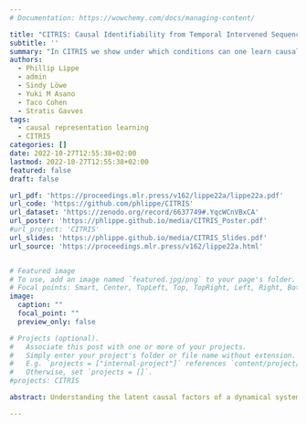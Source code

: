 ```yaml
---
# Documentation: https://wowchemy.com/docs/managing-content/

title: "CITRIS: Causal Identifiability from Temporal Intervened Sequences"
subtitle: ''
summary: "In CITRIS we show under which conditions can one learn causal factors from sequences of high-dimensional data, e.g. images, in case one has access to the intervention targets. "
authors:
  - Phillip Lippe
  - admin
  - Sindy Löwe
  - Yuki M Asano
  - Taco Cohen
  - Stratis Gavves
tags: 
  - causal representation learning
  - CITRIS
categories: []
date: 2022-10-27T12:55:38+02:00
lastmod: 2022-10-27T12:55:38+02:00
featured: false
draft: false

url_pdf: 'https://proceedings.mlr.press/v162/lippe22a/lippe22a.pdf'
url_code: 'https://github.com/phlippe/CITRIS'
url_dataset: 'https://zenodo.org/record/6637749#.YqcWCnVBxCA'
url_poster: 'https://phlippe.github.io/media/CITRIS_Poster.pdf'
#url_project: 'CITRIS'
url_slides: 'https://phlippe.github.io/media/CITRIS_Slides.pdf'
url_source: 'https://proceedings.mlr.press/v162/lippe22a.html'


# Featured image
# To use, add an image named `featured.jpg/png` to your page's folder.
# Focal points: Smart, Center, TopLeft, Top, TopRight, Left, Right, BottomLeft, Bottom, BottomRight.
image:
  caption: ""
  focal_point: ""
  preview_only: false

# Projects (optional).
#   Associate this post with one or more of your projects.
#   Simply enter your project's folder or file name without extension.
#   E.g. `projects = ["internal-project"]` references `content/project/deep-learning/index.md`.
#   Otherwise, set `projects = []`.
#projects: CITRIS

abstract: Understanding the latent causal factors of a dynamical system from visual observations is considered a crucial step towards agents reasoning in complex environments. In this paper, we propose CITRIS, a variational autoencoder framework that learns causal representations from temporal sequences of images in which underlying causal factors have possibly been intervened upon. In contrast to the recent literature, CITRIS exploits temporality and observing intervention targets to identify scalar and multidimensional causal factors, such as 3D rotation angles. Furthermore, by introducing a normalizing flow, CITRIS can be easily extended to leverage and disentangle representations obtained by already pretrained autoencoders. Extending previous results on scalar causal factors, we prove identifiability in a more general setting, in which only some components of a causal factor are affected by interventions. In experiments on 3D rendered image sequences, CITRIS outperforms previous methods on recovering the underlying causal variables. Moreover, using pretrained autoencoders, CITRIS can even generalize to unseen instantiations of causal factors, opening future research areas in sim-to-real generalization for causal representation learning.

---
```

